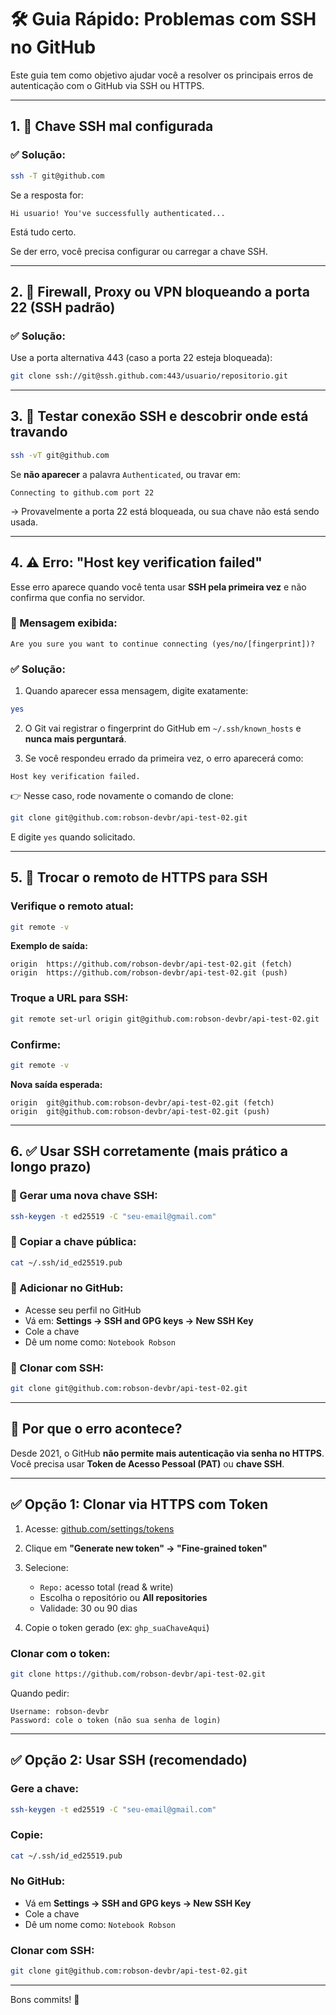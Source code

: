 # 🛠 Guia Rápido: Problemas com SSH no GitHub

Este guia tem como objetivo ajudar você a resolver os principais erros de autenticação com o GitHub via SSH ou HTTPS.

---

## 1. 🔐 Chave SSH mal configurada

### ✅ Solução:
```bash
ssh -T git@github.com
````

Se a resposta for:

```
Hi usuario! You've successfully authenticated...
```

Está tudo certo.

Se der erro, você precisa configurar ou carregar a chave SSH.

---

## 2. 🚫 Firewall, Proxy ou VPN bloqueando a porta 22 (SSH padrão)

### ✅ Solução:

Use a porta alternativa 443 (caso a porta 22 esteja bloqueada):

```bash
git clone ssh://git@ssh.github.com:443/usuario/repositorio.git
```

---

## 3. 🧩 Testar conexão SSH e descobrir onde está travando

```bash
ssh -vT git@github.com
```

Se **não aparecer** a palavra `Authenticated`, ou travar em:

```
Connecting to github.com port 22
```

→ Provavelmente a porta 22 está bloqueada, ou sua chave não está sendo usada.

---

## 4. ⚠️ Erro: "Host key verification failed"

Esse erro aparece quando você tenta usar **SSH pela primeira vez** e não confirma que confia no servidor.

### 💬 Mensagem exibida:

```
Are you sure you want to continue connecting (yes/no/[fingerprint])?
```

### ✅ Solução:

1. Quando aparecer essa mensagem, digite exatamente:

```bash
yes
```

2. O Git vai registrar o fingerprint do GitHub em `~/.ssh/known_hosts` e **nunca mais perguntará**.

3. Se você respondeu errado da primeira vez, o erro aparecerá como:

```
Host key verification failed.
```

👉 Nesse caso, rode novamente o comando de clone:

```bash
git clone git@github.com:robson-devbr/api-test-02.git
```

E digite `yes` quando solicitado.

---

## 5. 🔁 Trocar o remoto de HTTPS para SSH

### Verifique o remoto atual:

```bash
git remote -v
```

**Exemplo de saída:**

```
origin  https://github.com/robson-devbr/api-test-02.git (fetch)
origin  https://github.com/robson-devbr/api-test-02.git (push)
```

### Troque a URL para SSH:

```bash
git remote set-url origin git@github.com:robson-devbr/api-test-02.git
```

### Confirme:

```bash
git remote -v
```

**Nova saída esperada:**

```
origin  git@github.com:robson-devbr/api-test-02.git (fetch)
origin  git@github.com:robson-devbr/api-test-02.git (push)
```

---

## 6. ✅ Usar SSH corretamente (mais prático a longo prazo)

### 🔹 Gerar uma nova chave SSH:

```bash
ssh-keygen -t ed25519 -C "seu-email@gmail.com"
```

### 🔹 Copiar a chave pública:

```bash
cat ~/.ssh/id_ed25519.pub
```

### 🔹 Adicionar no GitHub:

* Acesse seu perfil no GitHub
* Vá em: **Settings → SSH and GPG keys → New SSH Key**
* Cole a chave
* Dê um nome como: `Notebook Robson`

### 🔹 Clonar com SSH:

```bash
git clone git@github.com:robson-devbr/api-test-02.git
```

---

## 🚧 Por que o erro acontece?

Desde 2021, o GitHub **não permite mais autenticação via senha no HTTPS**. Você precisa usar **Token de Acesso Pessoal (PAT)** ou **chave SSH**.

---

## ✅ Opção 1: Clonar via HTTPS com Token

1. Acesse: [github.com/settings/tokens](https://github.com/settings/tokens)
2. Clique em **"Generate new token" → "Fine-grained token"**
3. Selecione:

   * `Repo:` acesso total (read & write)
   * Escolha o repositório ou **All repositories**
   * Validade: 30 ou 90 dias
4. Copie o token gerado (ex: `ghp_suaChaveAqui`)

### Clonar com o token:

```bash
git clone https://github.com/robson-devbr/api-test-02.git
```

Quando pedir:

```
Username: robson-devbr
Password: cole o token (não sua senha de login)
```

---

## ✅ Opção 2: Usar SSH (recomendado)

### Gere a chave:

```bash
ssh-keygen -t ed25519 -C "seu-email@gmail.com"
```

### Copie:

```bash
cat ~/.ssh/id_ed25519.pub
```

### No GitHub:

* Vá em **Settings → SSH and GPG keys → New SSH Key**
* Cole a chave
* Dê um nome como: `Notebook Robson`

### Clonar com SSH:

```bash
git clone git@github.com:robson-devbr/api-test-02.git
```

---
Bons commits! 🚀


